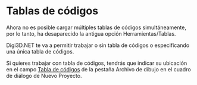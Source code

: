 # Tablas de códigos

Ahora no es posible cargar múltiples tablas de códigos simultáneamente, por lo tanto, ha desaparecido la antigua opción Herramientas/Tablas.

Digi3D.NET te va a permitir trabajar o sin tabla de códigos o especificando una única tabla de códigos.

Si quieres trabajar con tabla de códigos, tendrás que indicar su ubicación en el campo [Tabla de códigos](TablaDeCodigos.html) de la pestaña Archivo de dibujo en el cuadro de diálogo de Nuevo Proyecto.

